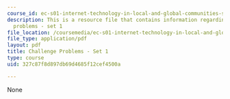 ```yaml
---
course_id: ec-s01-internet-technology-in-local-and-global-communities-spring-2005-summer-2005
description: This is a resource file that contains information regarding challenge
  problems - set 1
file_location: /coursemedia/ec-s01-internet-technology-in-local-and-global-communities-spring-2005-summer-2005/327c87f8d897db69d4685f12cef4500a_MITEC_S01S05_chal_prob1.pdf
file_type: application/pdf
layout: pdf
title: Challenge Problems - Set 1
type: course
uid: 327c87f8d897db69d4685f12cef4500a

---
```

None
